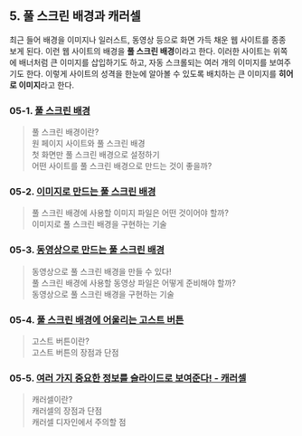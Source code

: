 ## 5. 풀 스크린 배경과 캐러셀
최근 들어 배경을 이미지나 일러스트, 동영상 등으로 화면 가득 채운 웹 사이트를 종종 보게 된다. 이런 웹 사이트의 배경을 **풀 스크린 배경**이라고 한다. 이러한 사이트는 위쪽에 배너처럼 큰 이미지를 삽입하기도 하고, 자동 스크롤되는 여러 개의 이미지를 보여주기도 한다. 이렇게 사이트의 성격을 한눈에 알아볼 수 있도록 배치하는 큰 이미지를 **히어로 이미지**라고 한다.

### 05-1. [풀 스크린 배경](https://github.com/LAH1203/Doit_FE_WebDesign/blob/main/Chapter%205/5-1.md)
> 풀 스크린 배경이란?<br>
> 원 페이지 사이트와 풀 스크린 배경<br>
> 첫 화면만 풀 스크린 배경으로 설정하기<br>
> 어떤 사이트를 풀 스크린 배경으로 만드는 것이 좋을까?
### 05-2. [이미지로 만드는 풀 스크린 배경](https://github.com/LAH1203/Doit_FE_WebDesign/blob/main/Chapter%205/5-2.md)
> 풀 스크린 배경에 사용할 이미지 파일은 어떤 것이어야 할까?<br>
> 이미지로 풀 스크린 배경을 구현하는 기술
### 05-3. [동영상으로 만드는 풀 스크린 배경](https://github.com/LAH1203/Doit_FE_WebDesign/blob/main/Chapter%205/5-3.md)
> 동영상으로 풀 스크린 배경을 만들 수 있다!<br>
> 풀 스크린 배경에 사용할 동영상 파일은 어떻게 준비해야 할까?<br>
> 동영상으로 풀 스크린 배경을 구현하는 기술
### 05-4. [풀 스크린 배경에 어울리는 고스트 버튼](https://github.com/LAH1203/Doit_FE_WebDesign/blob/main/Chapter%205/5-4.md)
> 고스트 버튼이란?<br>
> 고스트 버튼의 장점과 단점
### 05-5. [여러 가지 중요한 정보를 슬라이드로 보여준다! - 캐러셀](https://github.com/LAH1203/Doit_FE_WebDesign/blob/main/Chapter%205/5-5.md)
> 캐러셀이란?<br>
> 캐러셀의 장점과 단점<br>
> 캐러셀 디자인에서 주의할 점

